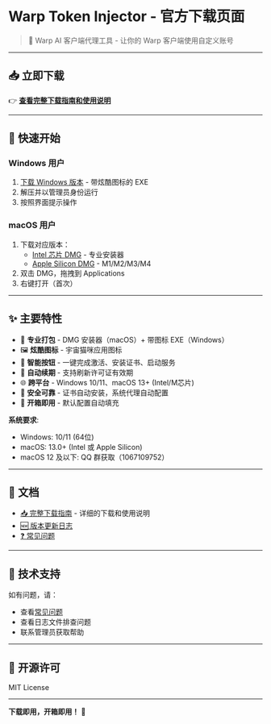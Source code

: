 # Warp Token Injector - 官方下载页面

> 🎉 Warp AI 客户端代理工具 - 让你的 Warp 客户端使用自定义账号

---

## 📥 立即下载

👉 **[查看完整下载指南和使用说明](./DOWNLOAD.md)**

---

## 🚀 快速开始

### Windows 用户
1. [下载 Windows 版本](https://github.com/zavierd/WarpInjectorGo-Download/releases/latest) - 带炫酷图标的 EXE
2. 解压并以管理员身份运行
3. 按照界面提示操作

### macOS 用户
1. 下载对应版本：
   - [Intel 芯片 DMG](https://github.com/zavierd/WarpInjectorGo-Download/releases/latest) - 专业安装器
   - [Apple Silicon DMG](https://github.com/zavierd/WarpInjectorGo-Download/releases/latest) - M1/M2/M3/M4
2. 双击 DMG，拖拽到 Applications
3. 右键打开（首次）

---

## ✨ 主要特性

- 🎨 **专业打包** - DMG 安装器（macOS）+ 带图标 EXE（Windows）
- 🖼️ **炫酷图标** - 宇宙猫咪应用图标
- 🎯 **智能按钮** - 一键完成激活、安装证书、启动服务
- 🔄 **自动续期** - 支持刷新许可证有效期
- 🌐 **跨平台** - Windows 10/11、macOS 13+ (Intel/M芯片)
- 🔐 **安全可靠** - 证书自动安装，系统代理自动配置
- 🎁 **开箱即用** - 默认配置自动填充

**系统要求**:
- Windows: 10/11 (64位)
- macOS: 13.0+ (Intel 或 Apple Silicon)
- macOS 12 及以下: QQ 群获取（1067109752）

---

## 📖 文档

- [📥 完整下载指南](./DOWNLOAD.md) - 详细的下载和使用说明
- [🆕 版本更新日志](https://github.com/zavierd/WarpInjectorGo/releases)
- [❓ 常见问题](./DOWNLOAD.md#-常见问题)

---

## 💬 技术支持

如有问题，请：
- 查看[常见问题](./DOWNLOAD.md#-常见问题)
- 查看日志文件排查问题
- 联系管理员获取帮助

---

## 📜 开源许可

MIT License

---

**下载即用，开箱即用！** 🎉

